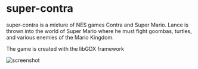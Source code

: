 # super-contra
super-contra is a mixture of NES games Contra and Super Mario. Lance is thrown into the world of Super Mario where he must fight goombas, turtles, and various enemies of the Mario Kingdom. 

The game is created with the libGDX framework

![screenshot](https://i.imgur.com/fwsivv6.png)
